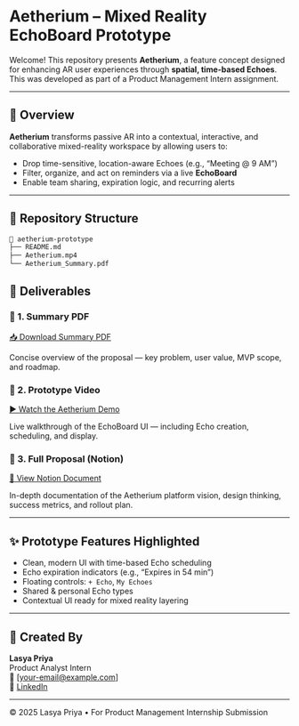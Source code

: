 # Aetherium – Mixed Reality EchoBoard Prototype

Welcome! This repository presents **Aetherium**, a feature concept designed for enhancing AR user experiences through **spatial, time-based Echoes**. This was developed as part of a Product Management Intern assignment.

---

## 🧠 Overview

**Aetherium** transforms passive AR into a contextual, interactive, and collaborative mixed-reality workspace by allowing users to:

- Drop time-sensitive, location-aware Echoes (e.g., “Meeting @ 9 AM”)
- Filter, organize, and act on reminders via a live **EchoBoard**
- Enable team sharing, expiration logic, and recurring alerts

---
## 📁 Repository Structure
```bash
📁 aetherium-prototype
├── README.md
├── Aetherium.mp4
└── Aetherium_Summary.pdf
```
## 📎 Deliverables

### 📄 1. Summary PDF  
[📥 Download Summary PDF](./Aetherium_Summary.pdf)

Concise overview of the proposal — key problem, user value, MVP scope, and roadmap.

### 🎥 2. Prototype Video  
[▶️ Watch the Aetherium Demo](./Aetherium.mp4)

Live walkthrough of the EchoBoard UI — including Echo creation, scheduling, and display.

### 🧾 3. Full Proposal (Notion)  
[🔗 View Notion Document](https://coherent-dugout-3c4.notion.site/Feature-Platform-Proposal-Aetherium-The-Living-World-Engine-1ff7279ab99a80928648eab3b21c0c9f)

In-depth documentation of the Aetherium platform vision, design thinking, success metrics, and rollout plan.

---

## ✨ Prototype Features Highlighted

- Clean, modern UI with time-based Echo scheduling
- Echo expiration indicators (e.g., “Expires in 54 min”)
- Floating controls: `+ Echo`, `My Echoes`
- Shared & personal Echo types
- Contextual UI ready for mixed reality layering

---

## 👤 Created By

**Lasya Priya**  
Product Analyst Intern  
📧 [your-email@example.com]  
🔗 [LinkedIn](https://linkedin.com/in/yourname)

---

© 2025 Lasya Priya • For Product Management Internship Submission
